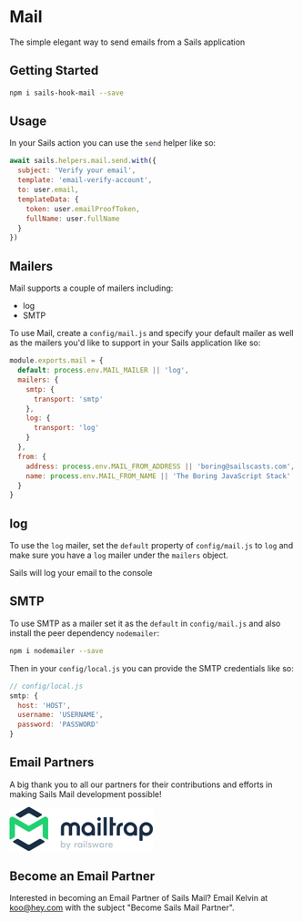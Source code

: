 # Mail

The simple elegant way to send emails from a Sails application

## Getting Started

```sh
npm i sails-hook-mail --save
```

## Usage

In your Sails action you can use the `send` helper like so:

```js
await sails.helpers.mail.send.with({
  subject: 'Verify your email',
  template: 'email-verify-account',
  to: user.email,
  templateData: {
    token: user.emailProofToken,
    fullName: user.fullName
  }
})
```

## Mailers

Mail supports a couple of mailers including:

- log
- SMTP

To use Mail, create a `config/mail.js` and specify your default mailer as well as the mailers you'd like to support in your Sails application like so:

```js
module.exports.mail = {
  default: process.env.MAIL_MAILER || 'log',
  mailers: {
    smtp: {
      transport: 'smtp'
    },
    log: {
      transport: 'log'
    }
  },
  from: {
    address: process.env.MAIL_FROM_ADDRESS || 'boring@sailscasts.com',
    name: process.env.MAIL_FROM_NAME || 'The Boring JavaScript Stack'
  }
}
```

## log

To use the `log` mailer, set the `default` property of `config/mail.js` to `log` and make sure you have a `log` mailer under the `mailers` object.

Sails will log your email to the console

## SMTP

To use SMTP as a mailer set it as the `default` in `config/mail.js` and also install the peer dependency `nodemailer`:

```sh
npm i nodemailer --save
```

Then in your `config/local.js` you can provide the SMTP credentials like so:

```js
// config/local.js
smtp: {
  host: 'HOST',
  username: 'USERNAME',
  password: 'PASSWORD'
}
```

## Email Partners

A big thank you to all our partners for their contributions and efforts in making Sails Mail development possible!

<div style="display: flex; gap: 30px;">
  <a href="https://mailtrap.io?utm_source=sails-hook-mail">
    <img src=".github/partners/mailtrap.png" alt="Mailtrap" style="max-width: 50%;">
  </a>
</div>

## Become an Email Partner

Interested in becoming an Email Partner of Sails Mail? Email Kelvin at [koo@hey.com](mailto:koo@hey.com?subject=Become%20Sails%20Mail%20Partner) with the subject "Become Sails Mail Partner".
